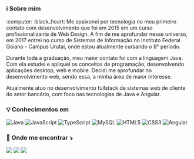 ### :information_source: Sobre mim 

<p> :computer: :black_heart: Me apaixonei por tecnologia no meu primeiro contato com desenvolvimento que foi em 2015 em um curso profissionalizante de Web Design. A fim de me aprofundar nesse universo, em 2017 entrei no curso de Sistemas de Informação no Instituto Federal Goiano - Campus Urutaí, onde estou atualmente cursando o 8° período.</p>
<p>Durante toda a graduação, meu maior contato foi com a linguagem Java. Com ela estudei e apliquei os conceitos de programação, desenvolvendo aplicações desktop, web e mobile. Decidi me aprofundar no desenvolvimento web, sendo essa, a minha área de maior interesse.</p>

<p>Atualmente atuo no desenvolvimento fullstack de sistemas web de cliente do setor bancário, com foco nas tecnologias de Java e Angular.</p>

### :bulb: Conhecimentos em
![Java](https://img.shields.io/badge/java-%23ED8B00.svg?style=for-the-badge&logo=java&logoColor=white)
![JavaScript](https://img.shields.io/badge/javascript-%23323330.svg?style=for-the-badge&logo=javascript&logoColor=%23F7DF1E)
![TypeScript](https://img.shields.io/badge/typescript-%23007ACC.svg?style=for-the-badge&logo=typescript&logoColor=white)
![MySQL](https://img.shields.io/badge/mysql-%2300f.svg?style=for-the-badge&logo=mysql&logoColor=white)
![HTML5](https://img.shields.io/badge/html5-%23E34F26.svg?style=for-the-badge&logo=html5&logoColor=white)
![CSS3](https://img.shields.io/badge/css3-%231572B6.svg?style=for-the-badge&logo=css3&logoColor=white)
![Angular](https://img.shields.io/badge/angular-%23DD0031.svg?style=for-the-badge&logo=angular&logoColor=white)

### 💌 Onde me encontrar ⤵️
<a href="https://www.linkedin.com/in/robertomurilo/" alt="Linkedin"><img src="https://img.shields.io/badge/linkedin%20-%230077B5.svg?&style=for-the-badge&logo=linkedin&logoColor=white"/></a>
<a href="mailto:robertomurilocordeiro@gmail.com" alt="Gmail"><img src="https://img.shields.io/badge/Gmail-D14836?style=for-the-badge&logo=gmail&logoColor=white"/></a>
<a href="https://www.instagram.com/robmurilo/" alt="Instagram"><img src="https://img.shields.io/badge/@robmurilo-%23E4405F.svg?style=for-the-badge&logo=Instagram&logoColor=white"/></a>






